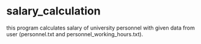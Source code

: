 # salary_calculation
this program calculates salary of university personnel with given data from user (personnel.txt and personnel_working_hours.txt).

